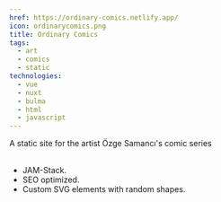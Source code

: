 ```yaml
---
href: https://ordinary-comics.netlify.app/
icon: ordinarycomics.png
title: Ordinary Comics
tags:
  - art
  - comics
  - static
technologies:
  - vue
  - nuxt
  - bulma
  - html
  - javascript
---
```

A static site for the artist Özge Samancı's comic series
<br></br>
- JAM-Stack.
- SEO optimized.
- Custom SVG elements with random shapes.
